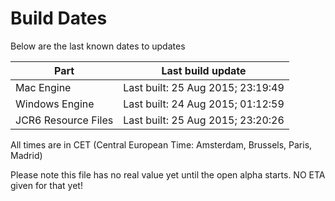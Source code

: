 # Build Dates

Below are the last known dates to updates

Part | Last build update
-----|-----
Mac Engine | Last built: 25 Aug 2015; 23:19:49
Windows Engine | Last built: 24 Aug 2015; 01:12:59
JCR6 Resource Files | Last built: 25 Aug 2015; 23:20:26
All times are in CET (Central European Time: Amsterdam, Brussels, Paris, Madrid)


Please note this file has no real value yet until the open alpha starts. NO ETA given for that yet!
